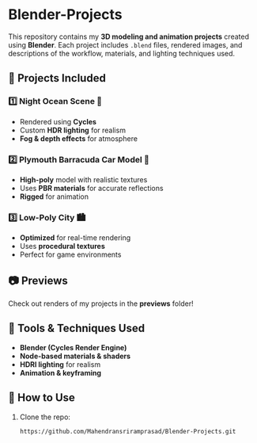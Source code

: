 # Blender-Projects
This repository contains my **3D modeling and animation projects** created using **Blender**. Each project includes `.blend` files, rendered images, and descriptions of the workflow, materials, and lighting techniques used.  

## 🚀 Projects Included  

### 1️⃣ **Night Ocean Scene** 🌊  
- Rendered using **Cycles**  
- Custom **HDR lighting** for realism  
- **Fog & depth effects** for atmosphere  

### 2️⃣ **Plymouth Barracuda Car Model** 🚗  
- **High-poly** model with realistic textures  
- Uses **PBR materials** for accurate reflections  
- **Rigged** for animation  

### 3️⃣ **Low-Poly City** 🏙️  
- **Optimized** for real-time rendering  
- Uses **procedural textures**  
- Perfect for game environments  

## 📷 Previews  
Check out renders of my projects in the **previews** folder!  

## 🔧 Tools & Techniques Used  
- **Blender (Cycles Render Engine)**  
- **Node-based materials & shaders**  
- **HDRI lighting** for realism  
- **Animation & keyframing**  

## 📂 How to Use  
1. Clone the repo:  
   ```bash
   https://github.com/Mahendransriramprasad/Blender-Projects.git
